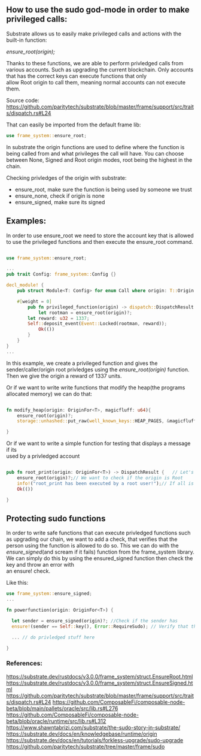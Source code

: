 ## How to use the sudo god-mode in order to make privileged calls:   

Substrate allows us to easily make privileged calls and actions with the built-in function:   

*ensure_root(origin);*

Thanks to these functions, we are able to perform privledged calls from various accounts. Such as
upgrading the current blockchain. Only accounts that has the correct keys can execute functions that only  
allow Root origin to call them, meaning normal accounts can not execute them.  




Source code: https://github.com/paritytech/substrate/blob/master/frame/support/src/traits/dispatch.rs#L24     


That can easily be imported from the default frame lib:

```rust
use frame_system::ensure_root;

```


In substrate the origin functions are used to define where the function is being called from and what privileges the call will have. You can choose between None, Signed and Root origin modes, root being the highest in the chain.   

Checking privledges of the origin with substrate:   
*  ensure_root, make sure the function is being used by someone we trust     
*  ensure_none, check if origin is none   
*  ensure_signed, make sure its signed    


## Examples:  
In order to use ensure_root we need to store the account key that is allowed to use
the privileged functions and then execute the ensure_root command.

```rust

use frame_system::ensure_root;

...
pub trait Config: frame_system::Config {}

decl_module! {
    pub struct Module<T: Config> for enum Call where origin: T::Origin {

	#[weight = 0]
        pub fn privileged_function(origin) -> dispatch::DispatchResult {
            let rootman = ensure_root(origin)?;
	    let reward: u32 = 1337;
	    Self::deposit_event(Event::Locked(rootman, reward));
            Ok(())
        }
    }
}
...
```    

In this example, we create a privileged function and gives the sender/caller/origin root
privledges using the *ensure_root(origin)* function. Then we give the origin a reward of 1337 units.


Or if we want to write write functions that modify the heap(the programs allocated memory) we can do that:

```rust

fn modify_heap(origin: OriginFor<T>, magicfluff: u64){
	ensure_root(origin)?;
	storage::unhashed::put_raw(well_known_keys::HEAP_PAGES, &magicfluff.encode());

}


```

Or if we want to write a simple function for testing that displays a message if its  
used by a privledged account

```rust   

pub fn root_print(origin: OriginFor<T>) -> DispatchResult {   // Let's create a simple function that displays a message when its executed correctly, so we want to have the origin as input
	ensure_root(origin)?;// We want to check if the origin is Root
	info!("root_print has been executed by a root user!");// If all is well, we display a log message 
	Ok(())

}

```

## Protecting sudo functions   
In order to write safe functions that can execute privledged functions such as upgrading
our chain, we want to add a check, that verifies that the person using the function is allowed to do so.
This we can do with the *ensure_signed*(and scream if it fails) function from the frame_system library.  
We can simply do this by using the ensured_signed function then check the key and throw an error with  
an ensure! check.

Like this:   

```rust
use frame_system::ensure_signed;
...

fn powerfunction(origin: OriginFor<T>) {

  let sender = ensure_signed(origin)?; //Check if the sender has 
  ensure!(sender == Self::key(), Error::RequireSudo); // Verify that the function is done by someone holding a key that we are aware of and have verified. If this is not the case, we throw an error

  ... // do privledged stuff here

}

```


### References:  
https://substrate.dev/rustdocs/v3.0.0/frame_system/struct.EnsureRoot.html
https://substrate.dev/rustdocs/v3.0.0/frame_system/struct.EnsureSigned.html
https://github.com/paritytech/substrate/blob/master/frame/support/src/traits/dispatch.rs#L24
https://github.com/ComposableFi/composable-node-beta/blob/main/pallets/oracle/src/lib.rs#L276
https://github.com/ComposableFi/composable-node-beta/blob/oracle/runtime/src/lib.rs#L312
https://www.shawntabrizi.com/substrate/the-sudo-story-in-substrate/
https://substrate.dev/docs/en/knowledgebase/runtime/origin
https://substrate.dev/docs/en/tutorials/forkless-upgrade/sudo-upgrade
https://github.com/paritytech/substrate/tree/master/frame/sudo


